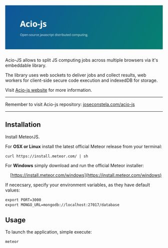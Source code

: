 # ![acio-js](public/header.jpg)

Acio-JS allows to split JS computing jobs across multiple browsers via it's embeddable library.

The library uses web sockets to deliver jobs and collect results, web workers for client-side secure code execution and indexedDB for storage.

Visit [Acio-js website](http://joseconstela.com/acio-js) for more information.

<hr>

Remember to visit Acio-js repository: [joseconstela.com/acio-js](http://joseconstela.com/acio-js)

<hr>

## Installation
Install MeteorJS.

For __OSX or Linux__ install the latest official Meteor release from your terminal:

    curl https://install.meteor.com/ | sh

For __Windows__ simply download and run the official Meteor installer:

&nbsp;&nbsp;&nbsp;&nbsp;[https://install.meteor.com/windows](https://install.meteor.com/windows)

If nececsary, specify your environment variables, as they have default values:

    export PORT=3000
    export MONGO_URL=mongodb://localhost:27017/database

## Usage
To launch the application, simple execute:

    meteor
